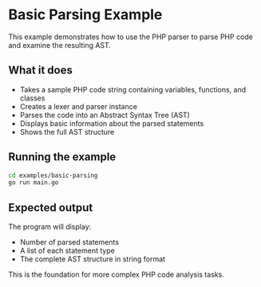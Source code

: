 # Basic Parsing Example

This example demonstrates how to use the PHP parser to parse PHP code and examine the resulting AST.

## What it does

- Takes a sample PHP code string containing variables, functions, and classes
- Creates a lexer and parser instance
- Parses the code into an Abstract Syntax Tree (AST)
- Displays basic information about the parsed statements
- Shows the full AST structure

## Running the example

```bash
cd examples/basic-parsing
go run main.go
```

## Expected output

The program will display:
- Number of parsed statements
- A list of each statement type
- The complete AST structure in string format

This is the foundation for more complex PHP code analysis tasks.